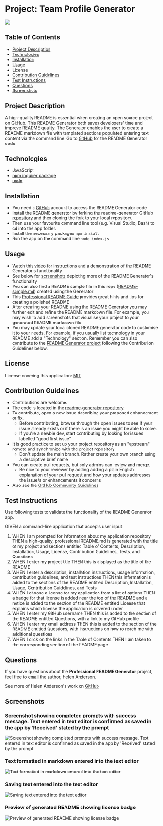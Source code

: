 # Project: Team Profile Generator


[![](https://img.shields.io/badge/License-MIT-brightgreen)](https://opensource.org/licenses/MIT)


## Table of Contents
  - [Project Description](#project-description)
  - [Technologies](#technologies)
  - [Installation](#installation)
  - [Usage](#usage)
  - [License](#license)
  - [Contribution Guidelines](#contribution-guidelines)
  - [Test Instructions](#test-instructions)
  - [Questions](#questions)
  - [Screenshots](#screenshots)

## Project Description 
A high-quality README is essential when creating an open source project on GitHub. This README Generator both saves developers' time and improve README quality. The Generator enables the user to create a README markdown file with templated sections populated entering text content via the command line. Go to [GitHub](https://github.com/grace-anderson/readme-generator) for the README Generator code.

## Technologies
* JavaScript
* [npm inquirer package](https://www.npmjs.com/package/inquirer?activeTab=readme)
* [node](https://nodejs.org/en/)

## Installation
* You need a [GitHub](https://github.com/) account to access the README Generator code
* Install the README generator by forking the [readme-generator GitHub repository](https://github.com/grace-anderson/readme-generator) and then cloning the fork to your local repository.
* Then use your favourite command line tool (e.g. Visual Studio, Bash) to cd into the app folder. 
* Install the necessary packages `npm install`
* Run the app on the command line `node index.js`

## Usage
* Watch this [video](https://drive.google.com/file/d/15Pljiea03gQkiEsWdFbSY-if3CEJi5Oj/view?usp=sharing) for instructions and a demonstration of the README Generator's functionality
* See below for [screenshots](#screenshots) depicting more of the README Generator's functionality
* You can also find a README sample file in this repo ([README-sample.md](readme-generator/README-sample.md)) created using the Generator
* This [Professional README Guide](https://coding-boot-camp.github.io/full-stack/github/professional-readme-guide) provides great hints and tips for creating a polished README
* After creating your README using the README Generator you may further edit and refine the README markdown file. For example, you may wish to add screenshots that visualise your project to your generated README markdown file
* You may update your local cloned README generator code to customise it to your needs. For example, if you usually list technology in your README add a "Technology" section. Remember you can also contribute to the [README Generator project](https://github.com/grace-anderson/readme-generator) following the Contribution Guidelines below.

## License
License covering this application: [MIT](https://opensource.org/licenses/MIT)

## Contribution Guidelines
* Contributions are welcome.
* The code is located in the [readme-generator repository](https://github.com/grace-anderson/readme-generator) 
* To contribute, open a new issue describing your proposed enhancement or fix.
  * Before contributing, browse through the open issues to see if your issue already exists or if there is an issue you might be able to solve. 
  * If you're a newbie dev, start contributing by looking for issues labelled "good first issue"
* It is good practice to set up your project repository as an "upstream" remote and synchronize with the project repository
  * Don't update the main branch. Rather create your own branch using a descriptive brief name
* You can create pull requests, but only admins can review and merge.
  * Be nice to your reviewer by adding adding a plain English explanation of your pull request and how your updates addresses the issue/s or enhancements it concerns
* Also see the [GitHub Community Guidelines](https://docs.github.com/en/site-policy/github-terms/github-community-guidelines)

## Test Instructions
Use following tests to validate the functionality of the README Generator app.

GIVEN a command-line application that accepts user input 
1. WHEN I am prompted for information about my application repository THEN a high-quality, professional README.md is generated with the title of my project and sections entitled Table of Contents, Description, Installation, Usage, License, Contribution Guidelines, Tests, and Questions
2. WHEN I enter my project title THEN this is displayed as the title of the README
3. WHEN I enter a description, installation instructions, usage information, contribution guidelines, and test instructions THEN this information is added to the sections of the README entitled Description, Installation, Usage, Contribution Guidelines, and Tests
4. WHEN I choose a license for my application from a list of options THEN a badge for that license is added near the top of the README and a notice is added to the section of the README entitled License that explains which license the application is covered under
5. WHEN I enter my GitHub username THEN this is added to the section of the README entitled Questions, with a link to my GitHub profile
6. WHEN I enter my email address THEN this is added to the section of the README entitled Questions, with instructions on how to reach me with additional questions
7. WHEN I click on the links in the Table of Contents THEN I am taken to the corresponding section of the README page.

## Questions 

If you have questions about the **Professional README Generator** project, feel free to [email](mailto:helen.g.anderson@me.com) the author, Helen Anderson.

See more of Helen Anderson's work on [GitHub](https://github.com/grace-anderson)

## Screenshots

### Screenshot showing completed prompts with success message. Text entered in text editor is confirmed as saved in the app by 'Received' stated by the prompt
![Screenshot showing completed prompts with success message. Text entered in text editor is confirmed as saved in the app by 'Received' stated by the prompt](/img/completed-prompts.png)

### Text formatted in markdown entered into the text editor
![Text formatted in markdown entered into the text editor](/img/formatted-markdown-in-text-editor.png)

### Saving text entered into the text editor
![Saving text entered into the text editor](/img/saving-text-entered-in-text-editor.png)

### Preview of generated README showing license badge
![Preview of generated README showing license badge](/img/readme-preview-with-license-badge.png)
